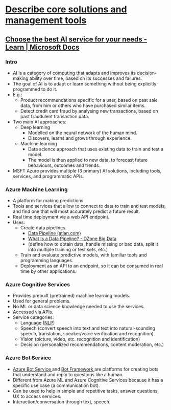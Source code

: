 # [Describe core solutions and management tools](https://docs.microsoft.com/en-us/learn/paths/az-900-describe-core-solutions-management-tools-azure/)

## [Choose the best AI service for your needs - Learn | Microsoft Docs](https://docs.microsoft.com/en-us/learn/modules/ai-machine-learning-fundamentals/)

### Intro

- AI is a category of computing that adapts and improves its decision-making ability over time, based on its successes and failures.
- The goal of AI is to adapt or learn something without being explicitly programmed to do it.
- E.g.:
  - Product recommendations specific for a user, based on past sale data, from him or others who have purchased similar items.
  - Detect credit card fraud by analysing new transactions, based on past fraudulent transaction data.
- Two main AI approaches:
  - Deep learning
    - Modelled on the neural network of the human mind.
    - Discovers, learns and grows through experience.
  - Machine learning
    - Data science approach that uses existing data to train and test a model.
    - The model is then applied to new data, to forecast future behaviours, outcomes and trends.
- MSFT Azure provides multiple (3 primary) AI solutions, including tools, services, and programmatic APIs.

### Azure Machine Learning

- A platform for making predictions.
- Tools and services that allow to connect to data to train and test models, and find one that will most accurately predict a future result.
- Real time deployment vie a web API endpoint.
- Uses:
  - Create data pipelines.
    - [Data Pipeline (atlan.com)](https://wiki.atlan.com/data-pipeline/)
    - [What Is a Data Pipeline? - DZone Big Data](https://dzone.com/articles/what-is-a-data-pipeline)
    - (define how to obtain data, handle missing or bad data, split it into multiple training or test sets, etc.)
  - Train and evaluate predictive models, with familiar tools and programming languages.
  - Deployment as an API to an endpoint, so it can be consumed in real time by other applications.

### Azure Cognitive Services

- Provides prebuilt (pretrained) machine learning models.
- Used for general problems.
- No ML or data science knowledge needed to use the services.
- Accessed via APIs.
- Service categories:
  -  Language ([NLP](https://en.wikipedia.org/wiki/Natural_language_processing))
  - Speech (convert speech into text and text into natural-sounding speech, translation, speaker/voice verification and recognition)
  - Vision (picture, video, etc. recognition and identification)
  - Decision (personalized recommendations, content moderation, etc.)

### Azure Bot Service

- [Azure Bot Service ](https://azure.microsoft.com/services/bot-service/) and [Bot Framework ](https://dev.botframework.com/) are platforms for creating bots that understand and reply to questions like a human.
- Different from Azure ML and Azure Cognitive Services because it has a specific use case (a communication bot).
- Can be used to help in simple and repetitive tasks, answer questions, UX to access services.
- Interaction/conversation through text, speech.
